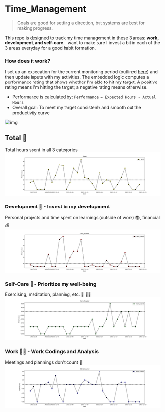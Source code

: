# Time_Management
> Goals are good for setting a direction, but systems are best for making progress.

This repo is designed to track my time management in these 3 areas: **work, development, and self-care**. I want to make sure I invest a bit in each of the 3 areas everyday for a good habit formation. 

### How does it work?
I set up an expecation for the current monitoring period (outlined [here](https://github.com/krystinli/Time_Management/blob/main/plotting/plot.py#L10-L17)) and then update inputs with my activities. The embedded logic computes a performance rating that shows whether I'm able to hit my target. A positive rating means I'm hitting the target; a negative rating means otherwise. 
- Performance is calculated by: `Performance = Expected Hours - Actual Hours`
- Overall goal: To meet my target consistenly and smooth out the productivity curve

![img](https://getlighthouse.com/blog/wp-content/uploads/2016/03/dilbert_career_path.png)

## Total 🎯
Total hours spent in all 3 categories
![total](https://github.com/krystinli/Time_Management/blob/main/img/total_plot.png)

### Development 🌳 - Invest in my development
Personal projects and time spent on learnings (outside of work) 📚, financial 💰
![coding](https://github.com/krystinli/Time_Management/blob/main/img/dev_plot.png)

### Self-Care 💟 - Prioritize my well-being
Exercising, meditation, planning, etc. 🏡 🏃‍♀️
![planning](https://github.com/krystinli/Time_Management/blob/main/img/care_plot.png)

### Work 🧑‍🔬 - Work Codings and Analysis
Meetings and plannings don't count 👀
![work](https://github.com/krystinli/Time_Management/blob/main/img/work_plot.png)


